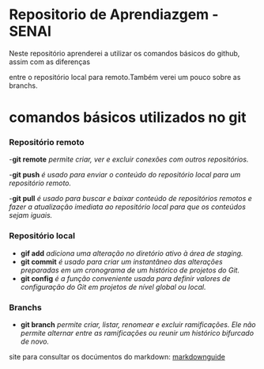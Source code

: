 # Repositorio de Aprendiazgem - SENAI
Neste repositório aprenderei a utilizar os comandos básicos do github, assim com as diferenças 

entre o repositório local para remoto.Também verei um pouco sobre as branchs. 
# comandos básicos utilizados no git
### Repositório remoto 

-**git remote** *permite criar, ver e excluir conexões com outros repositórios.* 

-**git push** *é usado para enviar o conteúdo do repositório local para um repositório remoto.*

-**git pull** *é usado para buscar e baixar conteúdo de repositórios remotos e fazer a atualização imediata ao repositório local para que os conteúdos sejam iguais.*  


### Repositório local 
- **gif add** *adiciona uma alteração no diretório ativo à área de staging.*
- **git commit** *é usado para criar um instantâneo das alterações preparadas em um cronograma de um histórico de projetos do Git.*
- **git  config** *é a função conveniente usada para definir valores de configuração do Git em projetos de nível global ou local.*
### Branchs
-  **git branch** *permite criar, listar, renomear e excluir ramificações. Ele não permite alternar entre as ramificações ou reunir um histórico bifurcado de novo.*

site para consultar os docúmentos do markdown: [markdownguide](https://www.markdownguide.org/basic-syntax/)